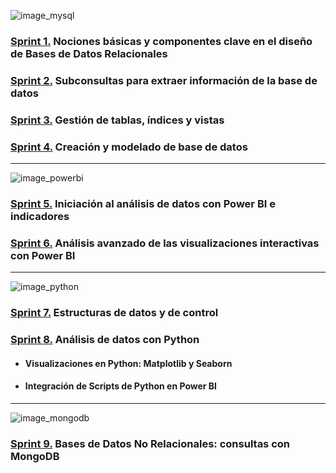 ![image_mysql](https://github.com/natalyamn/DataAnalytics_ITAcademy/assets/161460223/d2ef617f-e0ce-42e6-ad34-95e63de9a457)

### [Sprint 1.](https://github.com/natalyamn/DataAnalytics_ITAcademy/tree/main/01.%20Sprint%201%20SQL) Nociones básicas y componentes clave en el diseño de Bases de Datos Relacionales

### [Sprint 2.](https://github.com/natalyamn/DataAnalytics_ITAcademy/tree/main/02.%20Sprint%202%20SQL) Subconsultas para extraer información de la base de datos

### [Sprint 3.](https://github.com/natalyamn/DataAnalytics_ITAcademy/tree/main/03.%20Sprint%203%20SQL) Gestión de tablas, índices y vistas 

### [Sprint 4.](https://github.com/natalyamn/DataAnalytics_ITAcademy/tree/main/04.%20Sprint%204%20SQL) Creación y modelado de base de datos
--------------------------------------------------------------------------------------------------------------------------------------------------------------------

![image_powerbi](https://github.com/natalyamn/DataAnalytics_ITAcademy/assets/161460223/dbd77f48-2f6d-497f-8c85-cb0b2b93f5fc)

### [Sprint 5.](https://github.com/natalyamn/DataAnalytics_ITAcademy/tree/main/05.%20Sprint%205%20PowerBI) Iniciación al análisis de datos con Power BI e indicadores

### [Sprint 6.](https://github.com/natalyamn/DataAnalytics_ITAcademy/tree/main/06.%20Sprint%206%20PowerBI) Análisis avanzado de las visualizaciones interactivas con Power BI
--------------------------------------------------------------------------------------------------------------------------------------------------------------------

![image_python](https://github.com/natalyamn/DataAnalytics_ITAcademy/assets/161460223/9484a4b9-ef11-4efc-ba60-a7e803f61f5a)

### [Sprint 7.](https://github.com/natalyamn/DataAnalytics_ITAcademy/tree/main/07.%20Sprint%207%20Python) Estructuras de datos y de control

### [Sprint 8.](https://github.com/natalyamn/DataAnalytics_ITAcademy/tree/main/08.%20Sprint%208%20Python) Análisis de datos con Python
* #### Visualizaciones en Python: Matplotlib y Seaborn
* #### Integración de Scripts de Python en Power BI
--------------------------------------------------------------------------------------------------------------------------------------------------------------------

![image_mongodb](https://github.com/natalyamn/DataAnalytics_ITAcademy/assets/161460223/8e302e6e-1561-4fd7-b029-c3cf62bdb429)

### [Sprint 9.](https://github.com/natalyamn/DataAnalytics_ITAcademy/tree/main/09.%20Sprint%209%20MongoDB) Bases de Datos No Relacionales: consultas con MongoDB

